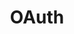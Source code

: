 ---
title: "OAuth"
linkTitle: "OAuth"
weight: 5
description: >
   Configure Portainer to use OAuth as the external source
---